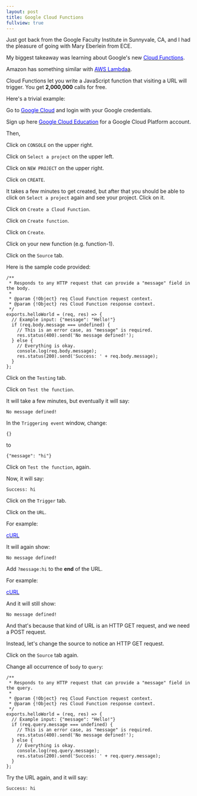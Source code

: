 ```yaml
---
layout: post
title: Google Cloud Functions
fullview: true
---
```


Just got back from the Google Faculty Institute in Sunnyvale, CA, and I had the pleasure of going with Mary Eberlein from ECE.

My biggest takeaway was learning about Google's new [<span style="color: blue">Cloud Functions</span>](https://cloud.google.com/functions/).

Amazon has something similar with [<span style="color: blue">AWS Lambda</span>a](https://aws.amazon.com/lambda/).

Cloud Functions let you write a JavaScript function that visiting a URL will trigger. You get **2,000,000** calls for free.

Here's a trivial example:

Go to [<span style="color: blue">Google Cloud</span>](https://cloud.google.com) and login with your Google credentials.

Sign up here [<span style="color: blue">Google Cloud Education</span>](https://cloud.google.com/edu/) for a Google Cloud Platform account.

Then,

Click on `CONSOLE` on the upper right.

Click on `Select a project` on the upper left.

Click on `NEW PROJECT` on the upper right.

Click on `CREATE`.

It takes a few minutes to get created, but after that you should be able to click on `Select a project` again and see your project. Click on it.

Click on `Create a Cloud Function`.

Click on `Create function`.

Click on `Create`.

Click on your new function (e.g. function-1).

Click on the `Source` tab.

Here is the sample code provided:

```
/**
 * Responds to any HTTP request that can provide a "message" field in the body.
 *
 * @param {!Object} req Cloud Function request context.
 * @param {!Object} res Cloud Function response context.
 */
exports.helloWorld = (req, res) => {
  // Example input: {"message": "Hello!"}
  if (req.body.message === undefined) {
    // This is an error case, as "message" is required.
    res.status(400).send('No message defined!');
  } else {
    // Everything is okay.
    console.log(req.body.message);
    res.status(200).send('Success: ' + req.body.message);
  }
};
```

Click on the `Testing` tab.

Click on `Test the function`.

It will take a few minutes, but eventually it will say:

```
No message defined!
```

In the `Triggering event` window, change:

```
{}
```

to

```
{"message": "hi"}
```

Click on `Test the function`, again.

Now, it will say:

```
Success: hi
```

Click on the `Trigger` tab.

Click on the `URL`.

For example:

[<span style="color: blue"><span style="color: blue">cURL</span></span>](https://us-central1-poetic-abacus-208617.cloudfunctions.net/function-1)

It will again show:

```
No message defined!
```

Add `?message:hi` to the **end** of the URL.

For example:

[<span style="color: blue"><span style="color: blue">cURL</span></span>](https://us-central1-poetic-abacus-208617.cloudfunctions.net/function-1?message:hi)

And it will still show:

```
No message defined!
```

And that's because that kind of URL is an HTTP GET request, and we need a POST request.

Instead, let's change the source to notice an HTTP GET request.

Click on the `Source` tab again.

Change all occurrence of `body` to `query`:

```
/**
 * Responds to any HTTP request that can provide a "message" field in the query.
 *
 * @param {!Object} req Cloud Function request context.
 * @param {!Object} res Cloud Function response context.
 */
exports.helloWorld = (req, res) => {
  // Example input: {"message": "Hello!"}
  if (req.query.message === undefined) {
    // This is an error case, as "message" is required.
    res.status(400).send('No message defined!');
  } else {
    // Everything is okay.
    console.log(req.query.message);
    res.status(200).send('Success: ' + req.query.message);
  }
};
```

Try the URL again, and it will say:

```
Success: hi
```
